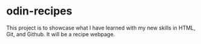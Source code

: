 # odin-recipes

This project is to showcase what I have learned with my new skills in HTML, Git, and Github.
It will be a recipe webpage.